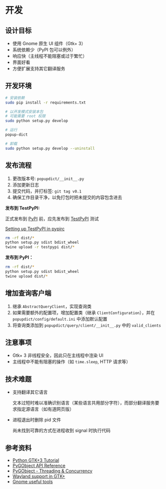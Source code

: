 # 开发

## 设计目标

* 使用 Gnome 原生 UI 组件（Gtk+ 3）
* 系统依赖少（PyPI 包可以例外）
* 响应快（主线程不能阻塞或过于繁忙）
* 界面好看
* 方便扩展支持其它翻译服务

## 开发环境

```bash
# 安装依赖
sudo pip install -r requirements.txt

# 以开发模式安装本包
# 可能需要 root 权限
sudo python setup.py develop

# 运行
popup-dict

# 卸载
sudo python setup.py develop --uninstall
```

## 发布流程

1. 更改版本号: `popupdict/__init__.py`
2. 添加更新日志
3. 提交代码，并打标签: `git tag v0.1`
4. 确保工作目录干净，以免打包时把未提交的内容包含进去

__发布到 TestPyPI:__

正式发布到 [PyPI](https://pypi.org) 前，应先发布到 [TestPyPI](https://test.pypi.org/) 测试

[Setting up TestPyPI in pypirc](https://packaging.python.org/guides/using-testpypi/#setting-up-testpypi-in-pypirc)

```bash
rm -rf dist/*
python setup.py sdist bdist_wheel
twine upload -r testpypi dist/*
```

__发布到 PyPI：__

```bash
rm -rf dist/*
python setup.py sdist bdist_wheel
twine upload dist/*
``` 

## 增加查询客户端

1. 继承 `AbstractQueryClient`，实现查询类
2. 如果需要额外的配置项，增加配置类（继承 `ClientConfiguration`），并在 `popupdict/config/default.ini` 中添加默认配置
3. 将查询类添加到 `popupdict/query/client/__init__.py` 中的 `valid_clients`

## 注意事项

* Gtk+ 3 非线程安全，因此只在主线程中渲染 UI
* 主线程中不能有阻塞的操作（如 `time.sleep`, HTTP 请求等）

## 技术难题

* 支持翻译其它语言

  文本过短时难以准确识别语言（某些语言共用部分字符），而部分翻译服务要求指定源语言（如有道网页版）

* 进程退出时删除 pid 文件

  尚未找到可靠的方式在进程收到 signal 时执行代码

## 参考资料

* [Python GTK+3 Tutorial](https://python-gtk-3-tutorial.readthedocs.io/en/latest/)
* [PyGObject API Reference](https://lazka.github.io/pgi-docs/)
* [PyGObject - Threading & Concurrency](https://pygobject.readthedocs.io/en/latest/guide/threading.html)
* [Wayland support in GTK+](https://wiki.gnome.org/Initiatives/Wayland/GTK%2B)
* [Gnome useful tools](https://wiki.gnome.org/Newcomers/SolveProject#Other_useful_tools)
